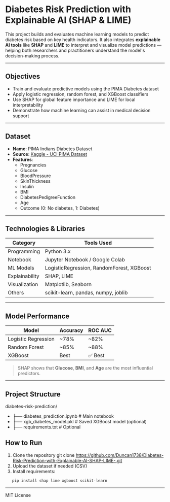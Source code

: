 # Diabetes Risk Prediction with Explainable AI (SHAP & LIME)

This project builds and evaluates machine learning models to predict diabetes risk based on key health indicators. It also integrates **explainable AI tools** like **SHAP** and **LIME** to interpret and visualize model predictions — helping both researchers and practitioners understand the model's decision-making process.

---

## Objectives

- Train and evaluate predictive models using the PIMA Diabetes dataset
- Apply logistic regression, random forest, and XGBoost classifiers
- Use SHAP for global feature importance and LIME for local interpretability
- Demonstrate how machine learning can assist in medical decision support

---

##  Dataset

- **Name**: PIMA Indians Diabetes Dataset  
- **Source**: [Kaggle - UCI PIMA Dataset](https://www.kaggle.com/datasets/uciml/pima-indians-diabetes-database)  
- **Features**:
  - Pregnancies
  - Glucose
  - BloodPressure
  - SkinThickness
  - Insulin
  - BMI
  - DiabetesPedigreeFunction
  - Age
  - Outcome (0: No diabetes, 1: Diabetes)

---

##  Technologies & Libraries

| Category        | Tools Used                         |
|----------------|-------------------------------------|
| Programming     | Python 3.x                          |
| Notebook        | Jupyter Notebook / Google Colab     |
| ML Models       | LogisticRegression, RandomForest, XGBoost |
| Explainability  | SHAP, LIME                          |
| Visualization   | Matplotlib, Seaborn                 |
| Others          | scikit-learn, pandas, numpy, joblib |

---

## Model Performance

| Model              | Accuracy | ROC AUC |
|-------------------|----------|---------|
| Logistic Regression | ~78%     | ~82%    |
| Random Forest       | ~85%     | ~88%    |
| XGBoost             |  Best | ✅ Best |

> SHAP shows that **Glucose**, **BMI**, and **Age** are the most influential predictors.

---

##  Project Structure
diabetes-risk-prediction/
- ├── diabetes_prediction.ipynb # Main notebook 
- ├── xgb_diabetes_model.pkl # Saved XGBoost model (optional) 
- ├──  requirements.txt # Optional


##  How to Run

1. Clone the repository  git clone https://github.com/Duncan1738/Diabetes-Risk-Prediction-with-Explainable-AI-SHAP-LIME-.git
2. Upload the dataset if needed (CSV)
3. Install requirements:
```python
   pip install shap lime xgboost scikit-learn
 ```

---

MIT License
